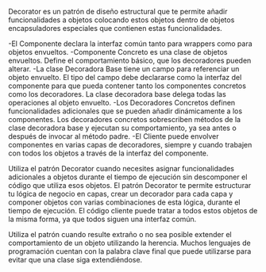 Decorator es un patrón de diseño estructural que te permite añadir funcionalidades a objetos colocando estos objetos dentro de objetos encapsuladores especiales que contienen estas funcionalidades.

-El Componente declara la interfaz común tanto para wrappers como para objetos envueltos.
-Componente Concreto es una clase de objetos envueltos. Define el comportamiento básico, que los decoradores pueden alterar.
-La clase Decoradora Base tiene un campo para referenciar un objeto envuelto. El tipo del campo debe declararse como la interfaz del componente para que pueda contener tanto los componentes concretos como los decoradores. La clase decoradora base delega todas las operaciones al objeto envuelto.
-Los Decoradores Concretos definen funcionalidades adicionales que se pueden añadir dinámicamente a los componentes. Los decoradores concretos sobrescriben métodos de la clase decoradora base y ejecutan su comportamiento, ya sea antes o después de invocar al método padre.
-El Cliente puede envolver componentes en varias capas de decoradores, siempre y cuando trabajen con todos los objetos a través de la interfaz del componente.

Utiliza el patrón Decorator cuando necesites asignar funcionalidades adicionales a objetos durante el tiempo de ejecución sin descomponer el código que utiliza esos objetos.
El patrón Decorator te permite estructurar tu lógica de negocio en capas, crear un decorador para cada capa y componer objetos con varias combinaciones de esta lógica, durante el tiempo de ejecución. El código cliente puede tratar a todos estos objetos de la misma forma, ya que todos siguen una interfaz común.

Utiliza el patrón cuando resulte extraño o no sea posible extender el comportamiento de un objeto utilizando la herencia.
Muchos lenguajes de programación cuentan con la palabra clave final que puede utilizarse para evitar que una clase siga extendiéndose. 
